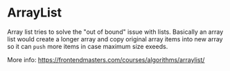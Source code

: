 # ArrayList

Array list tries to solve the "out of bound" issue with lists. Basically an array list would create a longer array and copy original array items into new array so it can `push` more items in case maximum size exeeds.

More info: https://frontendmasters.com/courses/algorithms/arraylist/
